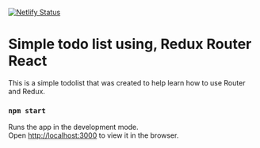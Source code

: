 [![Netlify Status](https://api.netlify.com/api/v1/badges/87565b07-53cc-4186-95c8-65ae8d57bda8/deploy-status)](https://app.netlify.com/sites/saurab-simpletodolist/deploys)

# Simple todo list using, Redux Router React

This is a simple todolist that was created to help learn how to use Router and Redux.


### `npm start`

Runs the app in the development mode.\
Open [http://localhost:3000](http://localhost:3000) to view it in the browser.


